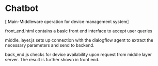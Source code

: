# Chatbot

[ Main-Middleware operation for device management system]

front_end.html contains a basic front end interface to accept user queries

middle_layer.js sets up connection with the dialogflow agent to extract the necessary parameters and send to backend.

back_end.js checks for device availability upon request from middle layer server. The result is further shown in front end.
